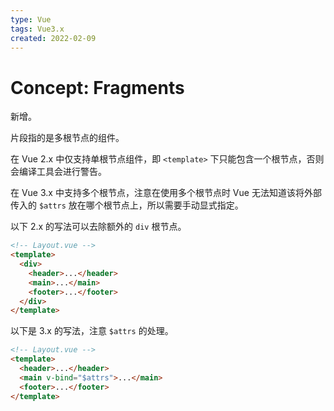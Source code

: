 ```yaml
---
type: Vue
tags: Vue3.x
created: 2022-02-09
---
```


# Concept: Fragments

新增。

片段指的是多根节点的组件。

在 Vue 2.x 中仅支持单根节点组件，即 `<template>` 下只能包含一个根节点，否则会编译工具会进行警告。

在 Vue 3.x 中支持多个根节点，注意在使用多个根节点时 Vue 无法知道该将外部传入的 `$attrs` 放在哪个根节点上，所以需要手动显式指定。

以下 2.x 的写法可以去除额外的 `div` 根节点。

```html
<!-- Layout.vue -->
<template>
  <div>
    <header>...</header>
    <main>...</main>
    <footer>...</footer>
  </div>
</template>
```

以下是 3.x 的写法，注意 `$attrs` 的处理。

```html
<!-- Layout.vue -->
<template>
  <header>...</header>
  <main v-bind="$attrs">...</main>
  <footer>...</footer>
</template>
```
